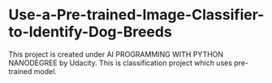 # Use-a-Pre-trained-Image-Classifier-to-Identify-Dog-Breeds
This project is created under AI PROGRAMMING WITH PYTHON NANODEGREE by Udacity. This is classification project which uses pre-trained model.
